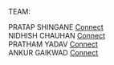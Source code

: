 TEAM:

PRATAP SHINGANE [Connect](https://www.linkedin.com/in/pratap-shingane-932689208/)</br>
NIDHISH CHAUHAN [Connect](https://www.linkedin.com/in/nidhish-chauhan-1b8759136/)</br>
PRATHAM YADAV [Connect](https://www.linkedin.com/in/pratham-yadav-62549b206/)</br>
ANKUR GAIKWAD [Connect](https://www.linkedin.com/in/ankur-dg-6810311ba/)</br>

